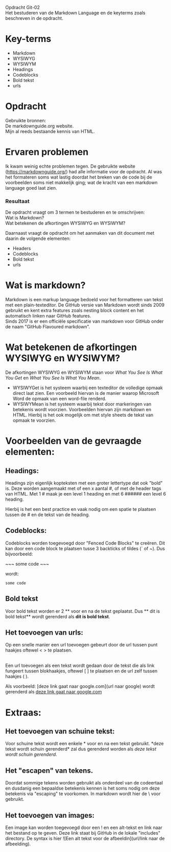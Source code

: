 Opdracht Git-02  
Het bestuderen van de Markdown Language en de keyterms zoals beschreven in de opdracht.

# Key-terms
- Markdown
- WYSIWYG
- WYSIWYM
- Headings
- Codeblocks
- Bold tekst
- urls

# Opdracht   
Gebruikte bronnen:  
De markdownguide.org website.  
Mijn al reeds bestaande kennis van HTML.


# Ervaren problemen
Ik kwam weinig echte problemen tegen. De gebruikte website (https://markdownguide.org/) had alle informatie voor de opdracht. Al was het formateren soms wat lastig doordat het breken van de code bij de voorbeelden soms niet makkelijk ging; wat de kracht van een markdown language goed laat zien.

### Resultaat
De opdracht vraagt om 3 termen te bestuderen en te omschrijven:  
Wat is Markdown?  
Wat betekenen de afkortingen WYSIWYG en WYSIWYM?  

Daarnaast vraagt de opdracht om het aanmaken van dit document met daarin de volgende elementen:
- Headers
- Codeblocks
- Bold tekst
- urls

# Wat is markdown?
Markdown is een markup language bedoeld voor het formatteren van tekst met een plain-texteditor.
De GitHub versie van Markdown wordt sinds 2009 gebruikt en kent extra features zoals nesting block content en het automatisch linken naar GitHub features.   
Sinds 2017 is er een officiële specificatie van markdown voor GitHub onder de naam "GitHub Flavoured markdown".  

# Wat betekenen de afkortingen WYSIWYG en WYSIWYM?
De afkortingen WYSIWYG en WYSIWYM staan voor *What You See Is What You Get* en *What You See Is What You Mean*. 
- WYSIWYGet is het systeem waarbij een texteditor de volledige opmaak direct laat zien. Een voorbeeld hiervan is de manier waarop Microsoft Word de opmaak van een word-file renderd.
- WYSIWYMean is het systeem waarbij tekst door markeringen van betekenis wordt voorzien. Voorbeelden hiervan zijn markdown en HTML. Hierbij is het ook mogelijk om met style sheets de tekst van opmaak te voorzien. 

# Voorbeelden van de gevraagde elementen:
## Headings:
Headings zijn eigenlijk kopteksten met een groter lettertype dat ook "bold" is.
Deze worden aangemaakt met of een x aantal #, of met de header tags van HTML.
Met 1 \# maak je een level 1 heading en met 6 \#\#\#\#\#\# een level 6 heading.

Hierbij is het een best practice en vaak nodig om een spatie te plaatsen tussen de \# en de tekst van de heading.

## Codeblocks:
Codeblocks worden toegevoegd door "Fenced Code Blocks" te creëren. Dit kan door een code block te plaatsen tusse 3 backticks of tildes (\` of ~).
Dus bijvoorbeeld:

\~\~\~
some code
\~\~\~   

wordt:
~~~  
some code
~~~  

## Bold tekst
Voor bold tekst worden er 2 \*\* voor en na de tekst geplaatst.
Dus \*\* dit is bold tekst\*\* wordt gerenderd als **dit is bold tekst**.

## Het toevoegen van urls:
Op een snelle manier een url toevoegen gebeurt door de url tussen punt haakjes oftewel < > te plaatsen.

<br>
Een url toevoegen als een tekst wordt gedaan door de tekst die als link fungeert tussen blokhaakjes, oftewel [ ] te plaatsen en de url zelf tussen haakjes ( ).

Als voorbeeld:
[deze link gaat naar google.com](url naar google) wordt gerenderd als [deze link gaat naar google.com](https://google.com/)

# Extraas:
## Het toevoegen van schuine tekst:
Voor schuine tekst wordt een enkele \* voor en na een tekst gebruikt.
\*deze tekst wordt schuin gerenderd\* zal dus gerenderd worden als *deze tekst wordt schuin gerenderd*.

## Het "escapen" van tekens.
Doordat sommige tekens worden gebruikt als onderdeel van de codeertaal en dusdanig een bepaaldse betekenis kennen is het soms nodig om deze betekenis via "escaping" te voorkomen. In markdown wordt hier de \\ voor gebruikt.

## Het toevoegen van images:
Een image kan worden toegevoegd door een ! en een alt-tekst en link naar het bestand op te geven. Deze link staat bij GitHub in de lokale "includes" directory.
De syntax is hier \!\[Een alt tekst voor de afbeeldin\]\(url/link naar de afbeelding\).